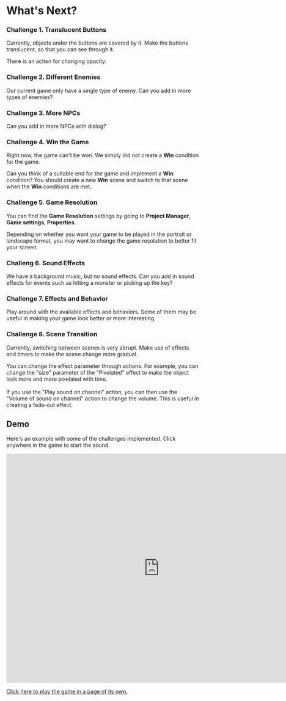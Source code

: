 # What's Next?

### Challenge 1. Translucent Buttons

Currently, objects under the buttons are covered by it.
Make the buttons translucent, so that you can see through it.

<div class="tip">
There is an action for changing opacity.
</div>

### Challenge 2. Different Enemies

Our current game only have a single type of enemy.
Can you add in more types of enemies?

### Challenge 3. More NPCs

Can you add in more NPCs with dialog?

### Challenge 4. Win the Game

Right now, the game can't be won.
We simply did not create a **Win** condition for the game.

Can you think of a suitable end for the game and implement a **Win** condition?
You should create a new **Win** scene and switch to that scene when the **Win** conditions are met.

### Challenge 5. Game Resolution

You can find the **Game Resolution** settings by going to **Project Manager**, **Game settings**, **Properties**.

Depending on whether you want your game to be played in the portrait or landscape format, you may want to change the game resolution to better fit your screen.

### Challeng 6. Sound Effects

We have a background music, but no sound effects.
Can you add in sound effects for events such as hitting a monster or picking up the key?

### Challenge 7. Effects and Behavior

Play around with the available effects and behaviors.
Some of them may be useful in making your game look better or more interesting.

### Challenge 8. Scene Transition

Currently, switching between scenes is very abrupt.
Make use of effects and timers to make the scene change more gradual.

<div class="tip">
You can change the effect parameter through actions.
For example, you can change the "size" parameter of the "Pixelated" effect to make the object look more and more pixelated with time.
</div>

<div><br></div>

<div class="tip">
If you use the "Play sound on channel" action, you can then use the "Volume of sound on channel" action to change the volume.
This is useful in creating a fade-out effect.
</div>

## Demo

Here's an example with some of the challenges implemented.
Click anywhere in the game to start the sound.

<iframe width="800" height="600" src="https://games.accelerateworkshop.com/geldaAdv/" title="Gelda" frameborder="0" allowfullscreen></iframe>

[Click here to play the game in a page of its own.](https://games.accelerateworkshop.com/geldaAdv)
